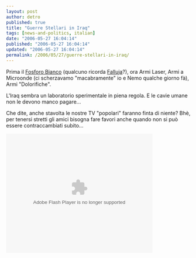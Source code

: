 ```yaml
---
layout: post
author: detro
published: true
title: "Guerre Stellari in Iraq"
tags: [news-and-politics, italian]
date: "2006-05-27 16:04:14"
published: "2006-05-27 16:04:14"
updated: "2006-05-27 16:04:14"
permalink: /2006/05/27/guerre-stellari-in-iraq/
---
```


Prima il <a href="http://video.google.com/videoplay?docid=4698272380787651168">Fosforo Bianco</a> (qualcuno ricorda <a href="http://video.google.com/videoplay?docid=2312225338266619262">Falluja</a>?), ora Armi Laser, Armi a Microonde (ci scherzavamo "macabramente" io e Nemo qualche giorno fà), Armi "Dolorifiche".

L'Iraq sembra un laboratorio sperimentale in piena regola. E le cavie umane non le devono manco pagare...

Che dite, anche stavolta le nostre TV "popolari" faranno finta di niente? Bhè, per tenersi stretti gli amici bisogna fare favori anche quando non si può essere contraccambiati subito...

<!--more-->
<embed style="width:400px; height:326px;" id="VideoPlayback" align="middle" type="application/x-shockwave-flash" src="http://video.google.com/googleplayer.swf?videoUrl=http%3A%2F%2Fvp.video.google.com%2Fvideodownload%3Fversion%3D0%26secureurl%3DwgAAAG7ggqAHSiJjpW0D3w4aYTUutbQjxog_BQ6G0ZtkIlpMh9_A_86d5ueaPYq1OyRguxK_Xn29XYEFjaVMz26gA20OQJg3EvBP6XCBNvUhTNPbmMjPFNK16lA6CXF7PH15Awzb4cwgoBu1SznLc2PaUPc6HApNLXk6emvxonDuAM_n8w3pGLF563qe7nd9MVP6QjKbWjzfHh50nwdJp3O6KxLlgRxmQwP1n74NYbzGbHoD7s-5uCBhqK4hNwKpa52kobPH-qVKWsMr8sX8Uc1sCbo%26sigh%3D4SlmGjQpp-vhODZgHvm2ywi7-2A%26begin%3D0%26len%3D1380300%26docid%3D-7566076542363239471&thumbnailUrl=http%3A%2F%2Fvideo.google.com%2FThumbnailServer%3Fapp%3Dvss%26contentid%3D8c064c784471fc16%26second%3D5%26itag%3Dw320%26urlcreated%3D1148741760%26sigh%3DMRF4tUNWKXNIi77zV1uylQq-IZA&playerId=-7566076542363239471" allowScriptAccess="sameDomain" quality="best" bgcolor="#ffffff" scale="noScale" wmode="window" salign="TL"  FlashVars="playerMode=embedded"> </embed>
        
